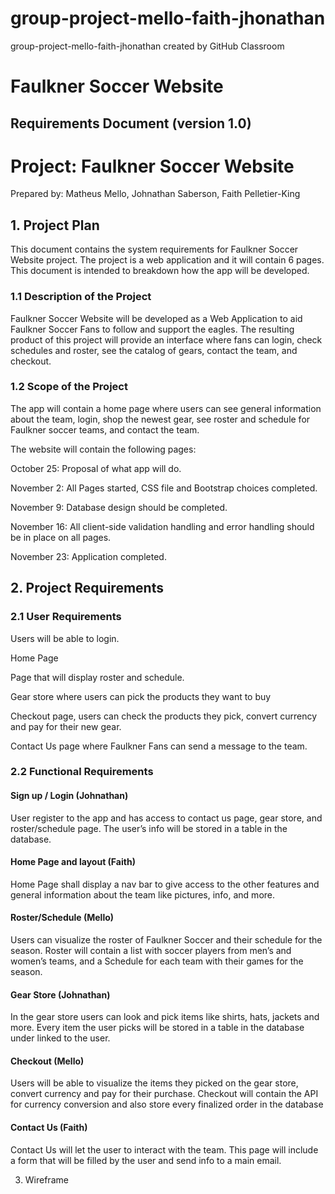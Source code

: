 # group-project-mello-faith-jhonathan
group-project-mello-faith-jhonathan created by GitHub Classroom


# Faulkner Soccer Website 

## Requirements Document (version 1.0) 

 

# Project: Faulkner Soccer Website 

Prepared by: Matheus Mello, Johnathan Saberson, Faith Pelletier-King 

 

 

## 1. Project Plan 

This document contains the system requirements for Faulkner Soccer Website project. 
The project is a web application and it will contain 6 pages. This document is intended to breakdown how the app will be developed. 

 

### 1.1 Description of the Project 

 

Faulkner Soccer Website will be developed as a Web Application to aid Faulkner Soccer Fans to follow and support the eagles. 
The resulting product of this project will provide an interface where fans can login, check schedules and roster, see the catalog of gears, contact the team, and checkout. 

 

### 1.2 Scope of the Project 

 

The app will contain a home page where users can see general information about the team, login, shop the newest gear, see roster and schedule for Faulkner soccer teams, and contact the team. 

The website will contain the following pages: 

 

October 25: Proposal of what app will do. 

November 2: All Pages started, CSS file and Bootstrap choices completed. 

November 9: Database design should be completed. 

November 16: All client-side validation handling and error handling should be in place on all pages.   

November 23: Application completed. 

 

 

## 2. Project Requirements  

 

### 2.1 User Requirements 

 

Users will be able to login. 

Home Page 

Page that will display roster and schedule. 

Gear store where users can pick the products they want to buy 

Checkout page, users can check the products they pick, convert currency and pay for their new gear. 

Contact Us page where Faulkner Fans can send a message to the team. 

 

### 2.2 Functional Requirements 

 

#### Sign up / Login (Johnathan) 

User register to the app and has access to contact us page, gear store, and roster/schedule page. The user’s info will be stored in a table in the database. 


#### Home Page and layout (Faith) 

Home Page shall display a nav bar to give access to the other features and general information about the team like pictures, info, and more. 


#### Roster/Schedule (Mello) 

Users can visualize the roster of Faulkner Soccer and their schedule for the season. Roster will contain a list with soccer players from men’s and women’s teams, and a Schedule for each team with their games for the season. 

 

#### Gear Store (Johnathan) 

In the gear store users can look and pick items like shirts, hats, jackets and more. Every item the user picks will be stored in a table in the database under linked to the user.  

 

#### Checkout (Mello) 

Users will be able to visualize the items they picked on the gear store, convert currency and pay for their purchase. Checkout will contain the API for currency conversion and also store every finalized order in the database 

 

#### Contact Us (Faith) 

Contact Us will let the user to interact with the team. This page will include a form that will be filled by the user and send info to a main email. 

 
3. Wireframe 

 

 

 

 

 

 

 
